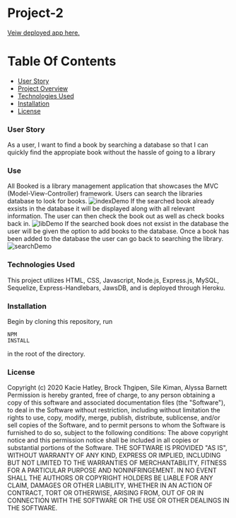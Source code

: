 # Project-2

<a href='https://cryptic-chamber-77839.herokuapp.com/'>Veiw deployed app here.</a>

# Table Of Contents
- [User Story](#User-Story)
- [Project Overview](#Use)
- [Technologies Used](#Tech-Used)
- [Installation](#Installation)
- [License](#license)

### <a name="User-Story"></a>User Story
As a user, I want to find a book by searching a database so that I can quickly find the appropiate book without the hassle of going to a library

### <a name="Project Overview"></a>Use
All Booked is a library management application that showcases the MVC (Model-View-Controller) framework. Users can search the libraries database to look for books. 
![indexDemo](https://user-images.githubusercontent.com/55072295/74088195-6da47900-4a61-11ea-9a6f-cec4c77a3a6d.png)
If the searched book already exsists in the database it will be displayed along with all relevant information. The user can then check the book out as well as check books back in.
![libDemo](https://user-images.githubusercontent.com/55072295/74088206-8a40b100-4a61-11ea-8ee1-862357d81369.png)
If the searched book does not exsist in the database the user will be given the option to add books to the database. Once a book has been added to the database the user can go back to searching the library.
![searchDemo](https://user-images.githubusercontent.com/55072295/74088209-92005580-4a61-11ea-9636-103fa9021b74.png)


### <a name="Tech-Used"></a>Technologies Used
This project utilizes HTML, CSS, Javascript, Node.js, Express.js, MySQL, Sequelize, Express-Handlebars, JawsDB, and is deployed through Heroku.

### <a name="Installation"></a>Installation
Begin by cloning this repository, run <pre><code>NPM INSTALL</code></pre> in the root of the directory.

### <a name="license"></a>License
Copyright (c) 2020 Kacie Hatley, Brock Thgipen, Sile Kiman, Alyssa Barnett
Permission is hereby granted, free of charge, to any person obtaining a copy of this software and associated documentation files (the "Software"), to deal in the Software without restriction, including without limitation the rights to use, copy, modify, merge, publish, distribute, sublicense, and/or sell copies of the Software, and to permit persons to whom the Software is furnished to do so, subject to the following conditions:
The above copyright notice and this permission notice shall be included in all copies or substantial portions of the Software.
THE SOFTWARE IS PROVIDED "AS IS", WITHOUT WARRANTY OF ANY KIND, EXPRESS OR IMPLIED, INCLUDING BUT NOT LIMITED TO THE WARRANTIES OF MERCHANTABILITY, FITNESS FOR A PARTICULAR PURPOSE AND NONINFRINGEMENT. IN NO EVENT SHALL THE AUTHORS OR COPYRIGHT HOLDERS BE LIABLE FOR ANY CLAIM, DAMAGES OR OTHER LIABILITY, WHETHER IN AN ACTION OF CONTRACT, TORT OR OTHERWISE, ARISING FROM, OUT OF OR IN CONNECTION WITH THE SOFTWARE OR THE USE OR OTHER DEALINGS IN THE SOFTWARE.
